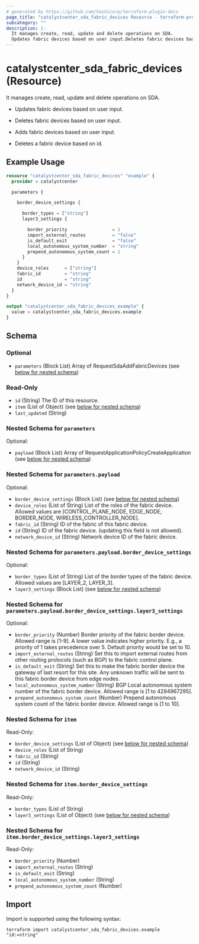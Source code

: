 ```yaml
---
# generated by https://github.com/hashicorp/terraform-plugin-docs
page_title: "catalystcenter_sda_fabric_devices Resource - terraform-provider-catalystcenter"
subcategory: ""
description: |-
  It manages create, read, update and delete operations on SDA.
  Updates fabric devices based on user input.Deletes fabric devices based on user input.Adds fabric devices based on user input.Deletes a fabric device based on id.
---
```


# catalystcenter_sda_fabric_devices (Resource)

It manages create, read, update and delete operations on SDA.

- Updates fabric devices based on user input.

- Deletes fabric devices based on user input.

- Adds fabric devices based on user input.

- Deletes a fabric device based on id.

## Example Usage

```terraform
resource "catalystcenter_sda_fabric_devices" "example" {
  provider = catalystcenter

  parameters {

    border_device_settings {

      border_types = ["string"]
      layer3_settings {

        border_priority                 = 1
        import_external_routes          = "false"
        is_default_exit                 = "false"
        local_autonomous_system_number  = "string"
        prepend_autonomous_system_count = 1
      }
    }
    device_roles      = ["string"]
    fabric_id         = "string"
    id                = "string"
    network_device_id = "string"
  }
}

output "catalystcenter_sda_fabric_devices_example" {
  value = catalystcenter_sda_fabric_devices.example
}
```

<!-- schema generated by tfplugindocs -->
## Schema

### Optional

- `parameters` (Block List) Array of RequestSdaAddFabricDevices (see [below for nested schema](#nestedblock--parameters))

### Read-Only

- `id` (String) The ID of this resource.
- `item` (List of Object) (see [below for nested schema](#nestedatt--item))
- `last_updated` (String)

<a id="nestedblock--parameters"></a>
### Nested Schema for `parameters`

Optional:

- `payload` (Block List) Array of RequestApplicationPolicyCreateApplication (see [below for nested schema](#nestedblock--parameters--payload))

<a id="nestedblock--parameters--payload"></a>
### Nested Schema for `parameters.payload`

Optional:

- `border_device_settings` (Block List) (see [below for nested schema](#nestedblock--parameters--payload--border_device_settings))
- `device_roles` (List of String) List of the roles of the fabric device. Allowed values are [CONTROL_PLANE_NODE, EDGE_NODE, BORDER_NODE, WIRELESS_CONTROLLER_NODE].
- `fabric_id` (String) ID of the fabric of this fabric device.
- `id` (String) ID of the fabric device. (updating this field is not allowed).
- `network_device_id` (String) Network device ID of the fabric device.

<a id="nestedblock--parameters--payload--border_device_settings"></a>
### Nested Schema for `parameters.payload.border_device_settings`

Optional:

- `border_types` (List of String) List of the border types of the fabric device. Allowed values are [LAYER_2, LAYER_3].
- `layer3_settings` (Block List) (see [below for nested schema](#nestedblock--parameters--payload--border_device_settings--layer3_settings))

<a id="nestedblock--parameters--payload--border_device_settings--layer3_settings"></a>
### Nested Schema for `parameters.payload.border_device_settings.layer3_settings`

Optional:

- `border_priority` (Number) Border priority of the fabric border device. Allowed range is [1-9]. A lower value indicates higher priority. E.g., a priority of 1 takes precedence over 5. Default priority would be set to 10.
- `import_external_routes` (String) Set this to import external routes from other routing protocols (such as BGP) to the fabric control plane.
- `is_default_exit` (String) Set this to make the fabric border device the gateway of last resort for this site. Any unknown traffic will be sent to this fabric border device from edge nodes.
- `local_autonomous_system_number` (String) BGP Local autonomous system number of the fabric border device. Allowed range is [1 to 4294967295].
- `prepend_autonomous_system_count` (Number) Prepend autonomous system count of the fabric border device. Allowed range is [1 to 10].





<a id="nestedatt--item"></a>
### Nested Schema for `item`

Read-Only:

- `border_device_settings` (List of Object) (see [below for nested schema](#nestedobjatt--item--border_device_settings))
- `device_roles` (List of String)
- `fabric_id` (String)
- `id` (String)
- `network_device_id` (String)

<a id="nestedobjatt--item--border_device_settings"></a>
### Nested Schema for `item.border_device_settings`

Read-Only:

- `border_types` (List of String)
- `layer3_settings` (List of Object) (see [below for nested schema](#nestedobjatt--item--border_device_settings--layer3_settings))

<a id="nestedobjatt--item--border_device_settings--layer3_settings"></a>
### Nested Schema for `item.border_device_settings.layer3_settings`

Read-Only:

- `border_priority` (Number)
- `import_external_routes` (String)
- `is_default_exit` (String)
- `local_autonomous_system_number` (String)
- `prepend_autonomous_system_count` (Number)

## Import

Import is supported using the following syntax:

```shell
terraform import catalystcenter_sda_fabric_devices.example "id:=string"
```
